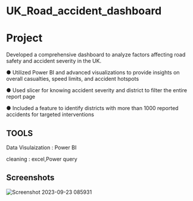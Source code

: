 # UK_Road_accident_dashboard
# Project

Developed a comprehensive dashboard to analyze factors affecting road safety and accident severity in the UK.

● Utilized Power BI and advanced visualizations to provide insights on overall casualties, speed limits,
and accident hotspots

● Used slicer for knowing accident severity and district to filter the entire report page

● Included a feature to identify districts with more than 1000 reported accidents for targeted interventions


## TOOLS
Data Visulaization : Power BI

cleaning : excel,Power query
## Screenshots
![Screenshot 2023-09-23 085931](https://github.com/allupydipunaidu/UK_Road_accident_dashboard/assets/102947224/0c5cded7-068a-4f9d-bcd9-185e8021e1d3)
